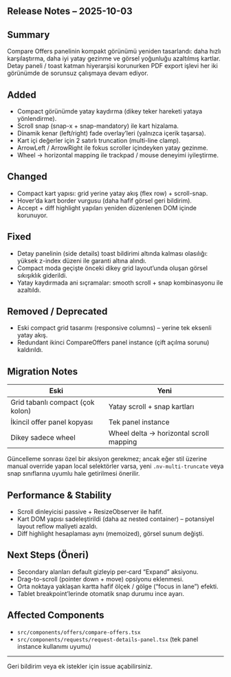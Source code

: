 ## Release Notes – 2025-10-03

## Summary
Compare Offers panelinin kompakt görünümü yeniden tasarlandı: daha hızlı karşılaştırma, daha iyi yatay gezinme ve görsel yoğunluğu azaltılmış kartlar. Detay paneli / toast katman hiyerarşisi korunurken PDF export işlevi her iki görünümde de sorunsuz çalışmaya devam ediyor.

## Added
- Compact görünümde yatay kaydırma (dikey teker hareketi yataya yönlendirme).
- Scroll snap (snap-x + snap-mandatory) ile kart hizalama.
- Dinamik kenar (left/right) fade overlay’leri (yalnızca içerik taşarsa).
- Kart içi değerler için 2 satırlı truncation (multi-line clamp).
- ArrowLeft / ArrowRight ile fokus scroller içindeyken yatay gezinme.
- Wheel -> horizontal mapping ile trackpad / mouse deneyimi iyileştirme.

## Changed
- Compact kart yapısı: grid yerine yatay akış (flex row) + scroll-snap.
- Hover’da kart border vurgusu (daha hafif görsel geri bildirim).
- Accept + diff highlight yapıları yeniden düzenlenen DOM içinde korunuyor.

## Fixed
- Detay panelinin (side details) toast bildirimi altında kalması olasılığı: yüksek z-index düzeni ile garanti altına alındı.
- Compact moda geçişte önceki dikey grid layout’unda oluşan görsel sıkışıklık giderildi.
- Yatay kaydırmada ani sıçramalar: smooth scroll + snap kombinasyonu ile azaltıldı.

## Removed / Deprecated
- Eski compact grid tasarımı (responsive columns) – yerine tek eksenli yatay akış.
- Redundant ikinci CompareOffers panel instance (çift açılma sorunu) kaldırıldı.

## Migration Notes
| Eski | Yeni |
| ---- | ---- |
| Grid tabanlı compact (çok kolon) | Yatay scroll + snap kartları |
| İkincil offer panel kopyası | Tek panel instance |
| Dikey sadece wheel | Wheel delta → horizontal scroll mapping |

Güncelleme sonrası özel bir aksiyon gerekmez; ancak eğer stil üzerine manual override yapan local selektörler varsa, yeni `.nv-multi-truncate` veya snap sınıflarına uyumlu hale getirilmesi önerilir.

## Performance & Stability
- Scroll dinleyicisi passive + ResizeObserver ile hafif.
- Kart DOM yapısı sadeleştirildi (daha az nested container) – potansiyel layout reflow maliyeti azaldı.
- Diff highlight hesaplaması aynı (memoized), görsel sunum değişti.

## Next Steps (Öneri)
- Secondary alanları default gizleyip per‑card “Expand” aksiyonu.
- Drag-to-scroll (pointer down + move) opsiyonu eklenmesi.
- Orta noktaya yaklaşan kartta hafif ölçek / gölge (“focus in lane”) efekti.
- Tablet breakpoint’lerinde otomatik snap durumu ince ayarı.

## Affected Components
- `src/components/offers/compare-offers.tsx`
- `src/components/requests/request-details-panel.tsx` (tek panel instance kullanımı uyumu)

---
Geri bildirim veya ek istekler için issue açabilirsiniz.

